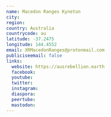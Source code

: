 ```yaml
---
name: Macedon Ranges Kyneton
city:
region:
country: Australia
countrycode: au
latitude: -37.2475
longitude: 144.4552
email: XRMacedonRanges@protonmail.com
publiciseemail: false
links:
  website: https://ausrebellion.earth
  facebook:
  youtube:
  twitter:
  instagram:
  diaspora:
  peertube:
  mastodon:
---
```

